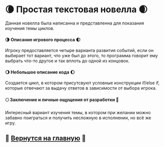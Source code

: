 # 🌘 Простая текстовая новелла 🌒

Данная новелла была написанна и представленна для показания изучения темы циклов. 

#### 🌗 Описание игрового процесса 🌓
Игроку предоставляется четыре варианта развития событий, если он выбирает тот вариант, что уже был до этого, то программа говорит ему выбрать что-то другое и так вплоть до одной из концовок.
#### 🌖 Небольшое описание кода 🌔
Создается цикл, в котором присутсвуют условные конструкции if/else if, которые отвечают за выдачу ответов в зависимости от выбора игрока.
#### 🌕 Заключение и личные ощущения от разработки 🌙
Интересный вариант изучения темы, в котором при желании можно забавно поиграться и получить несложную в исполнении, но всё же игру. 

## 🌝 [Вернутся на главную](https://github.com/lkaboba27/-/tree/main) 🌚
